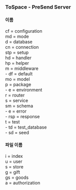 ### ToSpace - PreSend Server

#### 이름
cf = configuration </br>
    md    = mode </br>
d  = database </br>
    cn    = connection </br>
    stp   = setup</br>
hd = handler</br>
hp = helper</br>
m  = middleware</br>
    - df  = default</br>
mo = model</br>
p  = package</br>
    - e   = environment</br>
r  = router</br>
s  = service</br>
sm = schema</br>
    - e   = error</br>
    - rsp = response</br>
t  = test</br>
    - td = test_database</br>
        - sd = seed</br>

#### 파일 이름
i  = index</br>
u  = user</br>
s  = store</br>
g  = gift</br>
gs = goods</br>
a  = authorization</br>